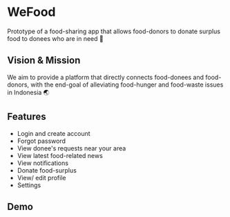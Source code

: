 # WeFood

Prototype of a food-sharing app that allows food-donors to donate surplus food to donees who are in need 💙

## Vision & Mission

We aim to provide a platform that directly connects food-donees and food-donors, with the end-goal of alleviating food-hunger and food-waste issues in Indonesia 🌏

## Features

- Login and create account
- Forgot password
- View donee's requests near your area
- View latest food-related news
- View notifications
- Donate food-surplus 
- View/ edit profile
- Settings

## Demo

